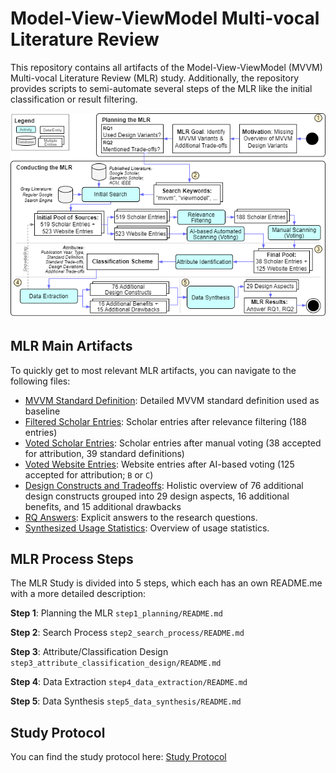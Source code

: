 # Model-View-ViewModel Multi-vocal Literature Review

This repository contains all artifacts of the Model-View-ViewModel (MVVM) Multi-vocal Literature Review (MLR) study.
Additionally, the repository provides scripts to semi-automate several steps of the MLR like the initial classification or result filtering.

![mlr_process.png](mlr_process.png)

## MLR Main Artifacts

To quickly get to most relevant MLR artifacts, you can navigate to the following files:

* [MVVM Standard Definition](step2_search_process/mvvm_standard_definition.md): Detailed MVVM standard definition used as baseline
* [Filtered Scholar Entries](step2_search_process/scholar_searches/relevantPapers.csv): Scholar entries after relevance filtering (188 entries)
* [Voted Scholar Entries](step2_search_process/output/papers/site_initial_classification_papers.md): Scholar entries after manual voting (38 accepted for attribution, 39 standard definitions)
* [Voted Website Entries](step2_search_process/output/chatgpt/chatgpt_scans.csv): Website entries after AI-based voting (125 accepted for attribution; `B` or `C`)
* [Design Constructs and Tradeoffs](step4_data_extraction/data_extraction_overview.md): Holistic overview of 76 additional design constructs grouped into 29 design aspects, 16 additional benefits, and 15 additional drawbacks
* [RQ Answers](step5_data_synthesis/answers_of_research_questions.md): Explicit answers to the research questions.
* [Synthesized Usage Statistics](step5_data_synthesis/usage_statistics.md): Overview of usage statistics.

## MLR Process Steps

The MLR Study is divided into 5 steps, which each has an own README.me with a more detailed description:

**Step 1**: Planning the MLR `step1_planning/README.md`

**Step 2**: Search Process `step2_search_process/README.md`

**Step 3**: Attribute/Classification Design `step3_attribute_classification_design/README.md`

**Step 4**: Data Extraction `step4_data_extraction/README.md`

**Step 5**: Data Synthesis `step5_data_synthesis/README.md`

## Study Protocol

You can find the study protocol here: [Study Protocol](study_protocol.md)
